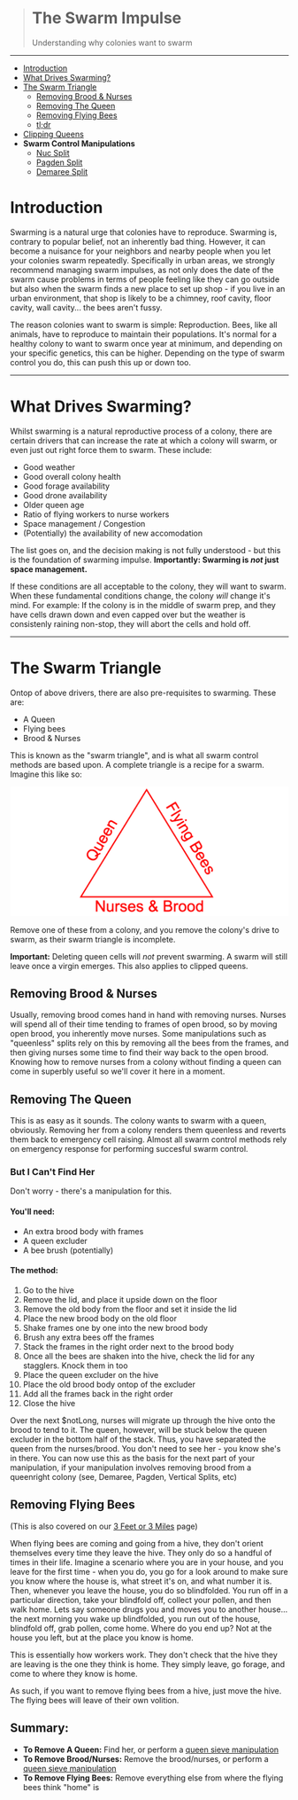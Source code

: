 
> # The Swarm Impulse
>
> Understanding why colonies want to swarm
--- 

* [Introduction](#introduction)
* [What Drives Swarming?](#what-drives-swarming)
* [The Swarm Triangle](#the-swarm-triangle)
    * [Removing Brood & Nurses](#removing-brood--nurses)
    * [Removing The Queen](#removing-the-queen)
    * [Removing Flying Bees](#removing-flying-bees)
    * [tl;dr](#summary)
* [Clipping Queens](clipping)
*  **Swarm Control Manipulations**
    * [Nuc Split](manipulations/nuc)
    * [Pagden Split](manipulations/pagden)
    * [Demaree Split](manipulations/demaree)

# Introduction

Swarming is a natural urge that colonies have to reproduce. Swarming is, contrary to popular belief, not an inherently bad thing. However, it can become a nuisance for your neighbors and nearby people when you let your colonies swarm repeatedly. Specifically in urban areas, we strongly recommend managing swarm impulses, as not only does the date of the swarm cause problems in terms of people feeling like they can go outside but also when the swarm finds a new place to set up shop - if you live in an urban environment, that shop is likely to be a chimney, roof cavity, floor cavity, wall cavity... the bees aren't fussy. 

The reason colonies want to swarm is simple: Reproduction. Bees, like all animals, have to reproduce to maintain their populations. It's normal for a healthy colony to want to swarm once year at minimum, and depending on your specific genetics, this can be higher. Depending on the type of swarm control you do, this can push this up or down too. 

---

# What Drives Swarming?

Whilst swarming is a natural reproductive process of a colony, there are certain drivers that can increase the rate at which a colony will swarm, or even just out right force them to swarm. These include:

* Good weather
* Good overall colony health
* Good forage availability
* Good drone availability
* Older queen age 
* Ratio of flying workers to nurse workers
* Space management / Congestion
* (Potentially) the availability of new accomodation

The list goes on, and the decision making is not fully understood - but this is the foundation of swarming impulse. **Importantly: Swarming is *not* just space management.**

If these conditions are all acceptable to the colony, they will want to swarm. When these fundamental conditions change, the colony *will* change it's mind. For example: If the colony is in the middle of swarm prep, and they have cells drawn down and even capped over but the weather is consistenly raining non-stop, they will abort the cells and hold off. 

---

# The Swarm Triangle

Ontop of above drivers, there are also pre-requisites to swarming. These are:

* A Queen
* Flying bees
* Brood & Nurses

This is known as the "swarm triangle", and is what all swarm control methods are based upon. A complete triangle is a recipe for a swarm. Imagine this like so: 

![Image showing the 3 prerequisites as a triangle](/images/swarm_triangle.png)

Remove one of these from a colony, and you remove the colony's drive to swarm, as their swarm triangle is incomplete. 

**Important:** Deleting queen cells will *not* prevent swarming. A swarm will still leave once a virgin emerges. This also applies to clipped queens.

## Removing Brood & Nurses

Usually, removing brood comes hand in hand with removing nurses. Nurses will spend all of their time tending to frames of open brood, so by moving open brood, you inherently move nurses. Some manipulations such as "queenless" splits rely on this by removing all the bees from the frames, and then giving nurses some time to find their way back to the open brood. Knowing how to remove nurses from a colony without finding a queen can come in superbly useful so we'll cover it here in a moment. 

## Removing The Queen

This is as easy as it sounds. The colony wants to swarm with a queen, obviously. Removing her from a colony renders them queenless and reverts them back to emergency cell raising. Almost all swarm control methods rely on emergency response for performing succesful swarm control.

### But I Can't Find Her

Don't worry - there's a manipulation for this. 

#### You'll need:
* An extra brood body with frames
* A queen excluder
* A bee brush (potentially)

#### The method:
1. Go to the hive
1. Remove the lid, and place it upside down on the floor
1. Remove the old body from the floor and set it inside the lid
1. Place the new brood body on the old floor
1. Shake frames one by one into the new brood body
1. Brush any extra bees off the frames
1. Stack the frames in the right order next to the brood body
1. Once all the bees are shaken into the hive, check the lid for any stagglers. Knock them in too
1. Place the queen excluder on the hive
1. Place the old brood body ontop of the excluder
1. Add all the frames back in the right order
1. Close the hive

Over the next $notLong, nurses will migrate up through the hive onto the brood to tend to it. The queen, however, will be stuck below the queen excluder in the bottom half of the stack. Thus, you have separated the queen from the nurses/brood. You don't need to see her - you know she's in there. You can now use this as the basis for the next part of your manipulation, if your manipulation involves removing brood from a queenright colony (see, Demaree, Pagden, Vertical Splits, etc)

## Removing Flying Bees

(This is also covered on our [3 Feet or 3 Miles](/rules_of_thumb/three_feet_three_miles) page)

When flying bees are coming and going from a hive, they don't orient themselves every time they leave the hive. They only do so a handful of times in their life. Imagine a scenario where you are in your house, and you leave for the first time - when you do, you go for a look around to make sure you know where the house is, what street it's on, and what number it is. Then, whenever you leave the house, you do so blindfolded. You run off in a particular direction, take your blindfold off, collect your pollen, and then walk home. Lets say someone drugs you and moves you to another house... the next morning you wake up blindfolded, you run out of the house, blindfold off, grab pollen, come home. Where do you end up? Not at the house you left, but at the place you know is home. 

This is essentially how workers work. They don't check that the hive they are leaving is the one they think is home. They simply leave, go forage, and come to where they know is home. 

As such, if you want to remove flying bees from a hive, just move the hive. The flying bees will leave of their own volition.


## Summary:

* **To Remove A Queen:** Find her, or perform a [queen sieve manipulation](#but-i-cant-find-her)
* **To Remove Brood/Nurses:** Remove the brood/nurses, or perform a [queen sieve manipulation](#but-i-cant-find-her)
* **To Remove Flying Bees:** Remove everything else from where the flying bees think "home" is